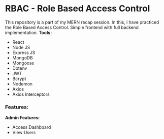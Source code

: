 # RBAC - Role Based Access Control
This repository is a part of my MERN recap session. In this, I have practiced the Role Based Access Control. Simple frontend with full backend implementation.
**Tools:**
- React
- Node JS
- Express JS
- MongoDB
- Mongoose
- Dotenv
- JWT
- Bcrypt
- Nodemon
- Axios
- Axios Interceptors

### Features: 
**Admin Features:**
<br>
- Access Dashboard
- View Users
